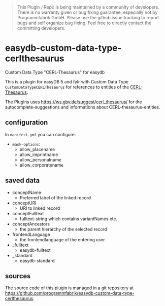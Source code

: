 > This Plugin / Repo is being maintained by a community of developers.
There is no warranty given or bug fixing guarantee; especially not by
Programmfabrik GmbH. Please use the github issue tracking to report bugs
and self organize bug fixing. Feel free to directly contact the committing
developers.

# easydb-custom-data-type-cerlthesaurus
Custom Data Type "CERL-Thesaurus" for easydb

This is a plugin for easyDB 5 and fylr with Custom Data Type `CustomDataTypeCERLThesaurus` for references to entities of the [CERL-Thesaurus](<https://data.cerl.org/>).

The Plugins uses <https://ws.gbv.de/suggest/cerl_thesaurus/> for the autocomplete-suggestions and informations about CERL-thesaurus-entities.

## configuration

In `manifest.yml` you can configure:

* `mask-options`:
    * allow_placename
    * allow_imprintname
    * allow_personalname
    * allow_corporatename

## saved data

* conceptName
    * Preferred label of the linked record
* conceptURI
    * URI to linked record
* conceptFulltext
    * fulltext-string which contains variantNames etc.
* conceptAncestors
    * the parent hierarchy of the selected record
* frontendLanguage
    * the frontendlanguage of the entering user
* _fulltext
    * easydb-fulltext
* _standard
    * easydb-standard

## sources

The source code of this plugin is managed in a git repository at <https://github.com/programmfabrik/easydb-custom-data-type-cerlthesaurus>.
